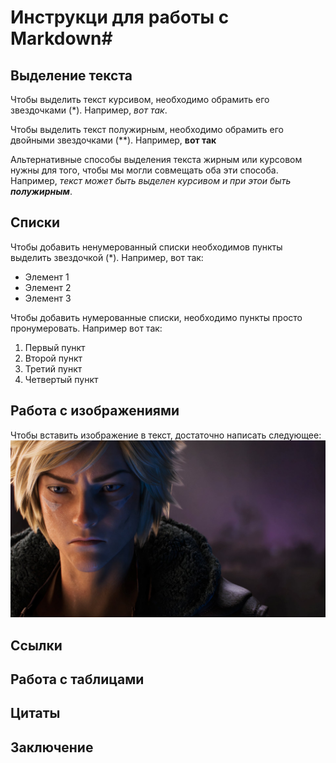  # Инструкци для работы с Markdown#

 ## Выделение текста

Чтобы выделить текст курсивом, необходимо обрамить его звездочками (*). Например, *вот так*.

Чтобы выделить текст полужирным, необходимо обрамить его двойными звездочками (**). Например, **вот так**

Альтернативные способы выделения текста жирным или курсовом нужны для того, чтобы мы могли совмещать оба эти способа. Например, _текст может быть выделен курсивом и при этои быть **полужирным**_.

 ## Списки 

Чтобы добавить ненумерованный списки необходимов пункты выделить звездочкой (*). Например, вот так:
* Элемент 1
* Элемент 2
* Элемент 3

Чтобы добавить нумерованные списки, необходимо пункты просто пронумеровать. Например вот так:
1. Первый пункт
2. Второй пункт
3. Третий пункт
4. Четвертый пункт


 ## Работа с изображениями

Чтобы вставить изображение в текст, достаточно написать следующее: 
![Привет, это Эзреаль](thumb-1920-1108332.jpg)

 ## Ссылки

 ## Работа с таблицами

 ## Цитаты

 ## Заключение